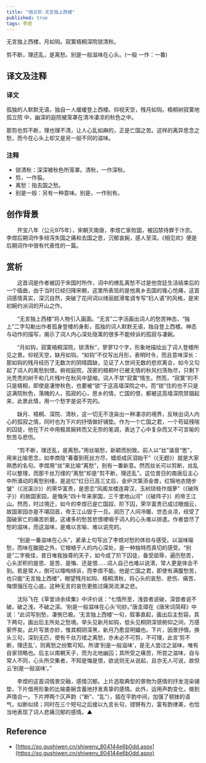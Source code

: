 ```yaml
---
title: "相见欢·无言独上西楼"
published: true
tags: 李煜
---
```


无言独上西楼，月如钩。寂寞梧桐深院锁清秋。

剪不断，理还乱，是离愁。别是一般滋味在心头。(一般 一作：一番)

## 译文及注释

### 译文

孤独的人默默无语，独自一人缓缓登上西楼。仰视天空，残月如钩。梧桐树寂寞地孤立院
中，幽深的庭院被笼罩在清冷凄凉的秋色之中。

那剪也剪不断，理也理不清，让人心乱如麻的，正是亡国之苦。这样的离异思念之愁，而今在心头上却又是另一般不同的滋味。

### 注释

- 锁清秋：深深被秋色所笼罩。清秋，一作深秋。
- 剪，一作翦。
- 离愁：指去国之愁。
- 别是一般：另有一种意味。别是，一作别有。

## 创作背景

　　开宝八年（公元975年），宋朝灭南唐，李煜亡家败国，被囚禁待罪于汴京。李煜后期词作多倾泻失国之痛和去国之思，沉郁哀婉，感人至深。《相见欢》便是后期词作中很有代表性的一篇。

## 赏析

　　这首词是作者被囚于宋国时所作，词中的缭乱离愁不过是他宫廷生活结束后的一个插曲，由于当时已经归降宋朝，这里所表现的是他离乡去国的锥心怆痛，这首词感情真实，深沉自然，突破了花间词以绮丽腻滑笔调专写“妇人语”的风格，是宋初婉约派词的开山之作。

　　“无言独上西楼”将人物引入画面。“无言”二字活画出词人的愁苦神态，“独上”二字勾勒出作者孤身登楼的身影，孤独的词人默默无语，独自登上西楼。神态与动作的描写，揭示了词人内心深处隐寓的很多不能倾诉的孤寂与凄婉。

　　“月如钩，寂寞梧桐深院，锁清秋”，寥寥12个字，形象地描绘出了词人登楼所见之景。仰视天空，缺月如钩。“如钩”不仅写出月形，表明时令，而且意味深长：那如钩的残月经历了无数次的阴晴圆缺，见证了人世间无数的悲欢离合，如今又勾起了词人的离愁别恨。俯视庭院，茂密的梧桐叶已被无情的秋风扫荡殆尽，只剩下光秃秃的树干和几片残叶在秋风中瑟缩，词人不禁“寂寞”情生。然而，“寂寞”的不只是梧桐，即使是凄惨秋色，也要被“锁”于这高墙深院之中。而“锁”住的也不只是这满院秋色，落魄的人，孤寂的心，思乡的情，亡国的恨，都被这高墙深院禁锢起来，此景此情，用一个愁字是说不完的。

　　缺月、梧桐、深院、清秋，这一切无不渲染出一种凄凉的境界，反映出词人内心的孤寂之情，同时也为下片的抒情做好铺垫。作为一个亡国之君，一个苟延残喘的囚徒，他在下片中用极其婉转而又无奈的笔调，表达了心中复杂而又不可言喻的愁苦与悲伤。

　　“剪不断，理还乱，是离愁。”用丝喻愁，新颖而别致。前人以“丝”谐音“思”，用来比喻思念，如李商隐“春蚕到死丝方尽，蜡炬成灰泪始干”（《无题》）就是大家熟悉的名句。李煜用“丝”来比喻“离愁”，别有一番新意。然而丝长可以剪断，丝乱可以整理，而那千丝万缕的“离愁”却是“剪不断，理还乱”。这位昔日的南唐后主心中所涌动的离愁别绪，是追忆“红日已高三丈后，金炉次第添金兽，红锦地衣随步皱”（《浣溪沙》）的荣华富贵，是思恋“风阁龙楼连霄汉，玉树琼枝作烟萝”（《破阵子》）的故国家园，是悔失“四十年来家国，三千里地山河”（《破阵子》）的帝王江山。然而，时过境迁，如今的李煜已是亡国奴、阶下囚，荣华富贵已成过眼烟云，故国家园亦是不堪回首，帝王江山毁于一旦。阅历了人间冷暖、世态炎凉，经受了国破家亡的痛苦折磨，这诸多的愁苦悲恨哽咽于词人的心头难以排遣。作者尝尽了愁的滋味，而这滋味，是难以言喻、难以说完的。

　　“别是一番滋味在心头”，紧承上句写出了李煜对愁的体验与感受。以滋味喻愁，而味在酸甜之外，它根植于人的内心深处，是一种独特而真切的感受。“别是”二字极佳，昔日唯我独尊的天子，如今成了阶下囚徒，备受屈辱，遍历愁苦，心头淤积的是思、是苦、是悔、还是恨……词人自己也难以说清，常人更是体会不到。若是常人，倒可以嚎啕倾诉，而李煜不能。他是亡国之君，即使有满腹愁苦，也只能“无言独上西楼”，眼望残月如钩、梧桐清秋，将心头的哀愁、悲伤、痛苦、悔恨强压在心底。这种无言的哀伤更胜过痛哭流涕之悲。

　　沈际飞在《草堂诗余续集》中评价说：“七情所至，浅尝者说破，深尝者说不破。破之浅，不破之深。‘别是一般滋味在心头’句妙。”唐圭璋在《唐宋词简释》中说：“此词写别愁，凄惋已极。‘无言独上西楼’一句，叙事直起，画出后主愁容。其下两句，画出后主所处之愁境。举头见新月如钩，低头见桐阴深锁俯仰之间，万感萦怀矣。此片写景亦妙，惟其桐阴深黑，新月乃愈显明媚也。下片，因景抒情。换头三句，深刻无匹，使有千丝万缕之离愁，亦未必不可剪，不可理，此言‘剪不断，理还乱’，则离愁之纷繁可知。所谓‘别是一般滋味’，是无人尝过之滋味，唯有自家领略也。后主以南朝天子，而为北地幽囚；其所受之痛苦，所尝之滋味，自与常人不同，心头所交集者，不知是悔是恨，欲说则无从说起，且亦无人可说，故但云‘别是一般滋味’。”

　　李煜的这首词情景交融，感情沉郁。上片选取典型的景物为感情的抒发渲染铺垫，下片借用形象的比喻委婉含蓄地抒发真挚的感情。此外，运用声韵变化，做到声情合一。下片押两个仄声韵（“断”、“乱”），插在平韵中间，加强了顿挫的语气，似断似续；同时在三个短句之后接以九言长句，铿锵有力，富有韵律美，也恰当地表现了词人悲痛沉郁的感情。▲

## Reference

- [https://so.gushiwen.cn/shiwenv_804144e6b0dd.aspx](https://so.gushiwen.cn/shiwenv_804144e6b0dd.aspx)
